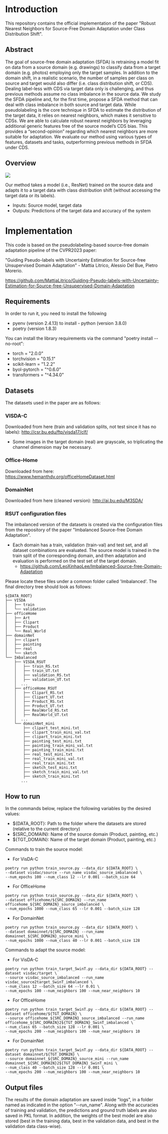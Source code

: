 # Introduction

This repository contains the official implementation of the paper "Robust Nearest Neighbors for Source-Free Domain Adaptation under Class Distribution Shift". 

## Abstract

The goal of source-free domain adaptation (SFDA) is retraining a model fit on data from a source domain (e.g. drawings) to classify data from a target domain (e.g. photos) employing only the target samples. In addition to the domain shift, in a realistic scenario, the number of samples per class on source and target would also differ (i.e. class distribution shift, or CDS). Dealing label-less with CDS via target data only is challenging, and thus previous methods assume no class imbalance in the source data. We study the SFDA pipeline and, for the first time, propose a SFDA method that can deal with class imbalance in both source and target data. While pseudolabeling is the core technique in SFDA to estimate the distribution of the target data, it relies on nearest neighbors, which makes it sensitive to CDSs. We are able to calculate robust nearest neighbors by leveraging additional generic features free of the source model’s CDS bias. This provides a “second-opinion” regarding which nearest neighbors are more suitable for adaptation. We evaluate our method using various types of features, datasets and tasks, outperforming previous methods in SFDA under CDS.

## Overview

![](thumbnail.png)

Our method takes a model (i.e., ResNet) trained on the source data and adapts it to a target data with class distribution shift (without accessing the target data or its labels).

- Inputs: Source model, target data
- Outputs: Predictions of the target data and accuracy of the system

# Implementation

This code is based on the pseudolabeling-based source-free domain adaptation pipeline of the CVPR2023 paper:

"Guiding Pseudo-labels with Uncertainty Estimation for Source-free Unsupervised Domain Adaptation" - Mattia Litrico, Alessio Del Bue, Pietro Morerio.

https://github.com/MattiaLitrico/Guiding-Pseudo-labels-with-Uncertainty-Estimation-for-Source-free-Unsupervised-Domain-Adaptation

## Requirements

In order to run it, you need to install the following 
- pyenv (version 2.4.13) to install - python (version 3.8.0)
- poetry (version 1.8.3)

You can install the library requirements via the command "poetry install --no-root":

- torch = "2.0.0"
- torchvision = "0.15.1"
- scikit-learn = "1.2.2"
- byol-pytorch = "^0.6.0"
- transformers = "^4.34.0"

## Datasets

The datasets used in the paper are as follows:

### VISDA-C

Downloaded from here (train and validation splits, not test since it has no labels): http://csr.bu.edu/ftp/visda17/clf/
- Some images in the target domain (real) are grayscale, so triplicating the channel dimension may be necessary.

### Office-Home

Downloaded from here: https://www.hemanthdv.org/officeHomeDataset.html

### DomainNet

Downloaded from here (cleaned version): http://ai.bu.edu/M3SDA/

### RSUT configuration files

The imbalanced version of the datasets is created via the configuration files from the repository of the paper "Imbalanced Source-free Domain Adaptation".
- Each domain has a train, validation (train-val) and test set, and all dataset combinations are evaluated. The source model is trained in the train split of the corresponding domain, and then adaptation and evaluation is performed on the test set of the target domain.
    - https://github.com/LeoXinhaoLee/Imbalanced-Source-free-Domain-Adaptation

Please locate these files under a common folder called 'Imbalanced'. The final directory tree should look as follows:
```
${DATA_ROOT}
├── VISDA
│   ├── train
│   └── validation
├── officeHome
│   ├── Art
│   ├── Clipart
│   ├── Product
│   └── Real_World
├── domainNet
│   ├── clipart
│   ├── painting
│   ├── real
│   └── sketch
└── Imbalanced
    ├── VISDA_RSUT
    │   ├── train_RS.txt
    │   ├── train_UT.txt
    │   ├── validation_RS.txt
    │   ├── validation_UT.txt
    │  ...
    ├── officeHome_RSUT
    │   ├── Clipart_RS.txt
    │   ├── Clipart_UT.txt
    │   ├── Product_RS.txt
    │   ├── Product_UT.txt
    │   ├── RealWorld_RS.txt
    │   ├── RealWorld_UT.txt
    │  ...
    └── domainNet_mini
        ├── clipart_test_mini.txt
        ├── clipart_train_mini_val.txt
        ├── clipart_train_mini.txt
        ├── painting_test_mini.txt
        ├── painting_train_mini_val.txt
        ├── painting_train_mini.txt
        ├── real_test_mini.txt
        ├── real_train_mini_val.txt
        ├── real_train_mini.txt
        ├── sketch_test_mini.txt
        ├── sketch_train_mini_val.txt
        ├── sketch_train_mini.txt
       ...
```

## How to run

In the commands below, replace the following variables by the desired values:
- ${DATA_ROOT}: Path to the folder where the datasets are stored (relative to the current directory)
- ${SRC_DOMAIN}: Name of the source domain (Product, painting, etc.)
- ${TGT_DOMAIN}: Name of the target domain (Product, painting, etc.)

Commands to train the source model:

- For VisDA-C
```
poetry run python train_source.py --data_dir ${DATA_ROOT} \
--dataset visdac/source --run_name visdac_source_imbalanced \
--num_epochs 100 --num_class 12 --lr 0.001 --batch_size 64
```
- For OfficeHome
```
poetry run python train_source.py --data_dir ${DATA_ROOT} \
--dataset officehome/${SRC_DOMAIN} --run_name officehome_${SRC_DOMAIN}_source_imbalanced \
--num_epochs 1000 --num_class 65 --lr 0.001 --batch_size 128
```
- For DomainNet
```
poetry run python train_source.py --data_dir ${DATA_ROOT} \
--dataset domainnet/${SRC_DOMAIN} --run_name domainnet_${SRC_DOMAIN}_source_mini \
--num_epochs 1000 --num_class 40 --lr 0.001 --batch_size 128
```
Commands to adapt the source model:

- For VisDA-C
```
poetry run python train_target_SwinT.py --data_dir ${DATA_ROOT} --dataset visdac/target \
--source visdac_source_imbalanced --run_name visdac_source2target_SwinT_imbalanced \
--num_class 12 --batch_size 64 --lr 0.01 \
--num_epochs 100 --num_neighbors 100 --num_near_neighbors 10
```
- For OfficeHome
```
poetry run python train_target_SwinT.py --data_dir ${DATA_ROOT} --dataset officehome/${TGT_DOMAIN} \
--source officehome_${SRC_DOMAIN}_source_imbalanced --run_name officehome_${SRC_DOMAIN}2${TGT_DOMAIN}_SwinT_imbalanced \
--num_class 65 --batch_size 128 --lr 0.001 \
--num_epochs 200 --num_neighbors 100 --num_near_neighbors 10
```
- For DomainNet
```
poetry run python train_target_SwinT.py --data_dir ${DATA_ROOT} --dataset domainnet/${TGT_DOMAIN} \
--source domainnet_${SRC_DOMAIN}_source_mini --run_name domainnet_${SRC_DOMAIN}2${TGT_DOMAIN}_SwinT_mini \
--num_class 40 --batch_size 128 --lr 0.001 \
--num_epochs 200 --num_neighbors 100 --num_near_neighbors 10
```
## Output files

The results of the domain adaptation are saved inside "logs", in a folder named as indicated in the option "--run_name". Along with the accuracies of training and validation, the predictions and ground truth labels are also saved in PKL format. In addition, the weights of the best model are also stored (best in the training data, best in the validation data, and best in the validation data class-wise).
